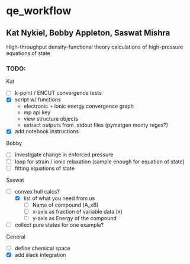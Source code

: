 # qe_workflow

## Kat Nykiel, Bobby Appleton, Saswat Mishra

High-throughput density-functional theory calculations of high-pressure equations of state

### TODO:

Kat
- [ ] k-point / ENCUT convergence tests
- [X] script w/ functions
  - electronic + ionic energy convergence graph
  - mp api key
  - view structure objects
  - extract outputs from .stdout files (pymatgen monty regex?)
- [X] add notebook instructions

Bobby
- [ ] investigate change in enforced pressure
- [ ] loop for strain / ionic relaxation (sample enough for equation of state)
- [ ] fitting equations of state

Saswat
- [ ] convex hull calcs?
  - [X] list of what you need from us
    - [ ] Name of compound (A_xB)
    - [ ] x-axis as fraction of variable data (x)
    - [ ] y-axis as Energy of the compound
- [ ] collect pure states for one example?

General
- [ ] define chemical space
- [X] add slack integration

